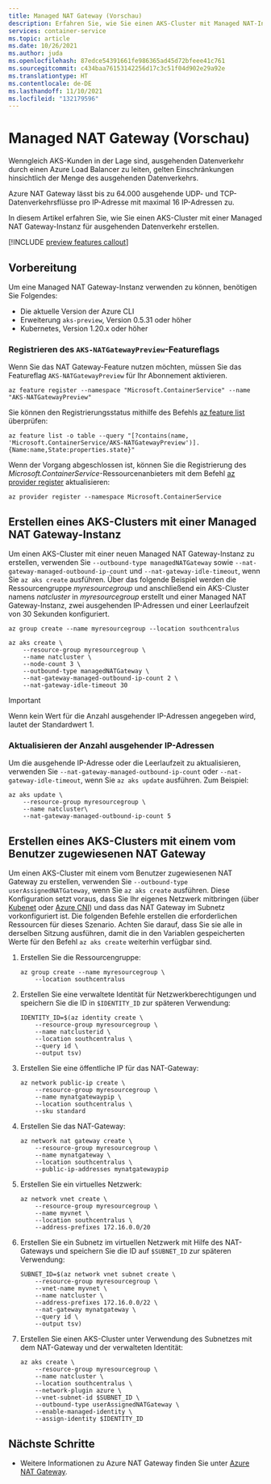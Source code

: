 ```yaml
---
title: Managed NAT Gateway (Vorschau)
description: Erfahren Sie, wie Sie einen AKS-Cluster mit Managed NAT-Integration erstellen.
services: container-service
ms.topic: article
ms.date: 10/26/2021
ms.author: juda
ms.openlocfilehash: 87edce54391661fe986365ad45d72bfeee41c761
ms.sourcegitcommit: c434baa76153142256d17c3c51f04d902e29a92e
ms.translationtype: HT
ms.contentlocale: de-DE
ms.lasthandoff: 11/10/2021
ms.locfileid: "132179596"
---
```

# <a name="managed-nat-gateway-preview"></a>Managed NAT Gateway (Vorschau)

Wenngleich AKS-Kunden in der Lage sind, ausgehenden Datenverkehr durch einen Azure Load Balancer zu leiten, gelten Einschränkungen hinsichtlich der Menge des ausgehenden Datenverkehrs. 

Azure NAT Gateway lässt bis zu 64.000 ausgehende UDP- und TCP-Datenverkehrsflüsse pro IP-Adresse mit maximal 16 IP-Adressen zu.

In diesem Artikel erfahren Sie, wie Sie einen AKS-Cluster mit einer Managed NAT Gateway-Instanz für ausgehenden Datenverkehr erstellen.

[!INCLUDE [preview features callout](./includes/preview/preview-callout.md)]

## <a name="before-you-begin"></a>Vorbereitung

Um eine Managed NAT Gateway-Instanz verwenden zu können, benötigen Sie Folgendes:

* Die aktuelle Version der Azure CLI
* Erweiterung `aks-preview`, Version 0.5.31 oder höher
* Kubernetes, Version 1.20.x oder höher


### <a name="register-the-aks-natgatewaypreview-feature-flag"></a>Registrieren des `AKS-NATGatewayPreview`-Featureflags

Wenn Sie das NAT Gateway-Feature nutzen möchten, müssen Sie das Featureflag `AKS-NATGatewayPreview` für Ihr Abonnement aktivieren. 

```azurecli
az feature register --namespace "Microsoft.ContainerService" --name "AKS-NATGatewayPreview"
```
Sie können den Registrierungsstatus mithilfe des Befehls [az feature list][az-feature-list] überprüfen:

```azurecli-interactive
az feature list -o table --query "[?contains(name, 'Microsoft.ContainerService/AKS-NATGatewayPreview')].{Name:name,State:properties.state}"
```

Wenn der Vorgang abgeschlossen ist, können Sie die Registrierung des *Microsoft.ContainerService*-Ressourcenanbieters mit dem Befehl [az provider register][az-provider-register] aktualisieren:

```azurecli-interactive
az provider register --namespace Microsoft.ContainerService
```


## <a name="create-an-aks-cluster-with-a-managed-nat-gateway"></a>Erstellen eines AKS-Clusters mit einer Managed NAT Gateway-Instanz
Um einen AKS-Cluster mit einer neuen Managed NAT Gateway-Instanz zu erstellen, verwenden Sie `--outbound-type managedNATGateway` sowie `--nat-gateway-managed-outbound-ip-count` und `--nat-gateway-idle-timeout`, wenn Sie `az aks create` ausführen. Über das folgende Beispiel werden die Ressourcengruppe *myresourcegroup* und anschließend ein AKS-Cluster namens *natcluster* in *myresourcegroup* erstellt und einer Managed NAT Gateway-Instanz, zwei ausgehenden IP-Adressen und einer Leerlaufzeit von 30 Sekunden konfiguriert.


```azurecli-interactive
az group create --name myresourcegroup --location southcentralus
```

```azurecli-interactive
az aks create \
    --resource-group myresourcegroup \
    --name natcluster \
    --node-count 3 \
    --outbound-type managedNATGateway \ 
    --nat-gateway-managed-outbound-ip-count 2 \
    --nat-gateway-idle-timeout 30
```

> [!IMPORTANT]
> Wenn kein Wert für die Anzahl ausgehender IP-Adressen angegeben wird, lautet der Standardwert 1.

### <a name="update-the-number-of-outbound-ip-addresses"></a>Aktualisieren der Anzahl ausgehender IP-Adressen
Um die ausgehende IP-Adresse oder die Leerlaufzeit zu aktualisieren, verwenden Sie `--nat-gateway-managed-outbound-ip-count` oder `--nat-gateway-idle-timeout`, wenn Sie `az aks update` ausführen. Zum Beispiel:

```azurecli-interactive
az aks update \ 
    --resource-group myresourcegroup \
    --name natcluster\
    --nat-gateway-managed-outbound-ip-count 5
```

## <a name="create-an-aks-cluster-with-a-user-assigned-nat-gateway"></a>Erstellen eines AKS-Clusters mit einem vom Benutzer zugewiesenen NAT Gateway
Um einen AKS-Cluster mit einem vom Benutzer zugewiesenen NAT Gateway zu erstellen, verwenden Sie `--outbound-type userAssignedNATGateway`, wenn Sie `az aks create` ausführen. Diese Konfiguration setzt voraus, dass Sie Ihr eigenes Netzwerk mitbringen (über [Kubenet][byo-vnet-kubenet] oder [Azure CNI][byo-vnet-azure-cni]) und dass das NAT Gateway im Subnetz vorkonfiguriert ist. Die folgenden Befehle erstellen die erforderlichen Ressourcen für dieses Szenario. Achten Sie darauf, dass Sie sie alle in derselben Sitzung ausführen, damit die in den Variablen gespeicherten Werte für den Befehl `az aks create` weiterhin verfügbar sind.

1. Erstellen Sie die Ressourcengruppe:
    ```azurecli-interactive
    az group create --name myresourcegroup \
        --location southcentralus
    ```

2. Erstellen Sie eine verwaltete Identität für Netzwerkberechtigungen und speichern Sie die ID in `$IDENTITY_ID` zur späteren Verwendung:
    ```azurecli-interactive
    IDENTITY_ID=$(az identity create \
        --resource-group myresourcegroup \
        --name natclusterid \
        --location southcentralus \
        --query id \
        --output tsv)
    ```

3. Erstellen Sie eine öffentliche IP für das NAT-Gateway:
    ```azurecli-interactive
    az network public-ip create \
        --resource-group myresourcegroup \
        --name mynatgatewaypip \
        --location southcentralus \
        --sku standard
    ```

4. Erstellen Sie das NAT-Gateway:
    ```azurecli-interactive
    az network nat gateway create \
        --resource-group myresourcegroup \
        --name mynatgateway \
        --location southcentralus \
        --public-ip-addresses mynatgatewaypip
    ```

5. Erstellen Sie ein virtuelles Netzwerk:
    ```azurecli-interactive
    az network vnet create \
        --resource-group myresourcegroup \
        --name myvnet \
        --location southcentralus \
        --address-prefixes 172.16.0.0/20 
    ```

6. Erstellen Sie ein Subnetz im virtuellen Netzwerk mit Hilfe des NAT-Gateways und speichern Sie die ID auf `$SUBNET_ID` zur späteren Verwendung:
    ```azurecli-interactive
    SUBNET_ID=$(az network vnet subnet create \
        --resource-group myresourcegroup \
        --vnet-name myvnet \
        --name natcluster \
        --address-prefixes 172.16.0.0/22 \
        --nat-gateway mynatgateway \
        --query id \
        --output tsv)
    ```

7. Erstellen Sie einen AKS-Cluster unter Verwendung des Subnetzes mit dem NAT-Gateway und der verwalteten Identität:
    ```azurecli-interactive
    az aks create \
        --resource-group myresourcegroup \
        --name natcluster \
        --location southcentralus \
        --network-plugin azure \
        --vnet-subnet-id $SUBNET_ID \
        --outbound-type userAssignedNATGateway \
        --enable-managed-identity \
        --assign-identity $IDENTITY_ID
    ```

## <a name="next-steps"></a>Nächste Schritte
- Weitere Informationen zu Azure NAT Gateway finden Sie unter [Azure NAT Gateway][nat-docs].

<!-- LINKS - internal -->


<!-- LINKS - external-->
[nat-docs]: ../virtual-network/nat-gateway/nat-overview.md
[az-feature-list]: /cli/azure/feature#az_feature_list
[az-provider-register]: /cli/azure/provider#az_provider_register
[byo-vnet-azure-cni]: configure-azure-cni.md
[byo-vnet-kubenet]: configure-kubenet.md